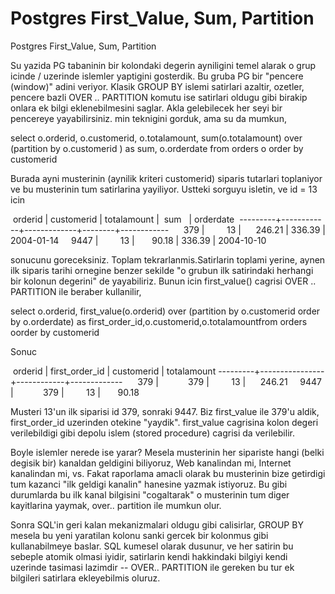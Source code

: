# Postgres First_Value, Sum, Partition


Postgres First_Value, Sum, Partition




Su yazida PG tabaninin bir kolondaki degerin ayniligini temel alarak o grup icinde / uzerinde islemler yaptigini gosterdik. Bu gruba PG bir "pencere (window)" adini veriyor. Klasik GROUP BY islemi satirlari azaltir, ozetler, pencere bazli OVER .. PARTITION komutu ise satirlari oldugu gibi birakip onlara ek bilgi eklenebilmesini saglar. Akla gelebilecek her seyi bir pencereye yayabilirsiniz. min teknigini gorduk, ama su da mumkun,

select 
o.orderid, 
o.customerid,
o.totalamount, 
sum(o.totalamount) over (partition by o.customerid ) as sum,
o.orderdate
from orders o
order by customerid

Burada ayni musterinin (aynilik kriteri customerid) siparis tutarlari toplaniyor ve bu musterinin tum satirlarina yayiliyor. Ustteki sorguyu isletin, ve id = 13 icin


 orderid | customerid | totalamount |  sum   | orderdate  
---------+------------+-------------+--------+------------
     379 |         13 |      246.21 | 336.39 | 2004-01-14
    9447 |         13 |       90.18 | 336.39 | 2004-10-10

sonucunu goreceksiniz. Toplam tekrarlanmis.Satirlarin toplami yerine, aynen ilk siparis tarihi ornegine benzer sekilde "o grubun ilk satirindaki herhangi bir kolonun degerini" de yayabiliriz. Bunun icin first_value() cagrisi OVER .. PARTITION ile beraber kullanilir,

select o.orderid, first_value(o.orderid) over (partition by o.customerid order by o.orderdate) as first_order_id,o.customerid,o.totalamountfrom orders oorder by customerid

Sonuc


 orderid | first_order_id | customerid | totalamount 
---------+----------------+------------+-------------
     379 |            379 |         13 |      246.21
    9447 |            379 |         13 |       90.18

Musteri 13'un ilk siparisi id 379, sonraki 9447. Biz first_value ile 379'u aldik, first_order_id uzerinden otekine "yaydik". first_value cagrisina kolon degeri verilebildigi gibi depolu islem (stored procedure) cagrisi da verilebilir.

Boyle islemler nerede ise yarar? Mesela musterinin her sipariste hangi (belki degisik bir) kanaldan geldigini biliyoruz, Web kanalindan mi, Internet kanalindan mi, vs. Fakat raporlama amacli olarak bu musterinin bize getirdigi tum kazanci "ilk geldigi kanalin" hanesine yazmak istiyoruz. Bu gibi durumlarda bu ilk kanal bilgisini "cogaltarak" o musterinin tum diger kayitlarina yaymak, over.. partition ile mumkun olur.

Sonra SQL'in geri kalan mekanizmalari oldugu gibi calisirlar, GROUP BY mesela bu yeni yaratilan kolonu sanki gercek bir kolonmus gibi kullanabilmeye baslar. SQL kumesel olarak dusunur, ve her satirin bu sebeple atomik olmasi iyidir, satirlarin kendi hakkindaki bilgiyi kendi uzerinde tasimasi lazimdir -- OVER.. PARTITION ile gereken bu tur ek bilgileri satirlara ekleyebilmis oluruz. 











